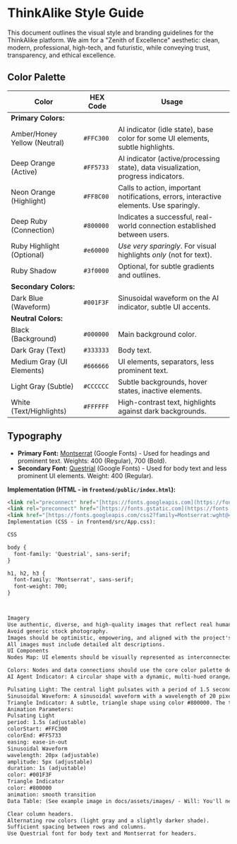 # ThinkAlike Style Guide

This document outlines the visual style and branding guidelines for the ThinkAlike platform. We aim for a "Zenith of Excellence" aesthetic: clean, modern, professional, high-tech, and futuristic, while conveying trust, transparency, and ethical excellence.

## Color Palette

| Color                       | HEX Code    | Usage                                                                                                                               |
|------------------------------|-------------|------------------------------------------------------------------------------------------------------------------------------------|
| **Primary Colors:**           |             |                                                                                                                                    |
| Amber/Honey Yellow (Neutral) | `#FFC300`     | AI indicator (idle state), base color for some UI elements, subtle highlights.                                                    |
| Deep Orange (Active)         | `#FF5733`     | AI indicator (active/processing state), data visualization, progress indicators.                                                |
| Neon Orange (Highlight)     | `#FF8C00`     | Calls to action, important notifications, errors, interactive elements. Use sparingly.                                          |
| Deep Ruby (Connection)       | `#800000`     | Indicates a successful, real-world connection established between users.                                                          |
| Ruby Highlight (Optional)   | `#e60000`    | *Use very sparingly*. For visual highlights *only* (not for text).                                                                 |
| Ruby Shadow                 |  `#3f0000`     | Optional, for subtle gradients and outlines.                                                                                     |
| **Secondary Colors:**        |             |                                                                                                                                    |
| Dark Blue (Waveform)          | `#001F3F`     | Sinusoidal waveform on the AI indicator, subtle UI accents.                                                                       |
| **Neutral Colors:**          |             |                                                                                                                                    |
| Black (Background)          | `#000000`     | Main background color.                                                                                                           |
| Dark Gray (Text)            | `#333333`     | Body text.                                                                                                                      |
| Medium Gray (UI Elements)   | `#666666`     | UI elements, separators, less prominent text.                                                                                    |
| Light Gray (Subtle)         | `#CCCCCC`     | Subtle backgrounds, hover states, inactive elements.                                                                              |
| White (Text/Highlights)     | `#FFFFFF`     | High-contrast text, highlights against dark backgrounds.                                                                           |

## Typography

*   **Primary Font:** [Montserrat](https://fonts.google.com/specimen/Montserrat) (Google Fonts) - Used for headings and prominent text. Weights: 400 (Regular), 700 (Bold).
*   **Secondary Font:** [Questrial](https://fonts.google.com/specimen/Questrial) (Google Fonts) - Used for body text and less prominent UI elements. Weight: 400 (Regular).

**Implementation (HTML - in `frontend/public/index.html`):**

```html
<link rel="preconnect" href="[https://fonts.googleapis.com](https://fonts.googleapis.com)">
<link rel="preconnect" href="[https://fonts.gstatic.com](https://fonts.gstatic.com)" crossorigin>
<link href="[https://fonts.googleapis.com/css2?family=Montserrat:wght@400;700&family=Questrial&display=swap](https://fonts.googleapis.com/css2?family=Montserrat:wght@400;700&family=Questrial&display=swap)" rel="stylesheet">
Implementation (CSS - in frontend/src/App.css):

CSS

body {
  font-family: 'Questrial', sans-serif;
}

h1, h2, h3 {
  font-family: 'Montserrat', sans-serif;
  font-weight: 700;
}



Imagery
Use authentic, diverse, and high-quality images that reflect real human connections.
Avoid generic stock photography.
Images should be optimistic, empowering, and aligned with the project's core values.
All images must include detailed alt descriptions.
UI Components
Nodes Map: UI elements should be visually represented as interconnected nodes, with lines indicating relationships and data flow. (See example images in docs/assets/images/ - Will: You'll need to add the correct relative paths after uploading the images.)

Colors: Nodes and data connections should use the core color palette defined above.
AI Agent Indicator: A circular shape with a dynamic, multi-hued orange/red light at its center against a black background.

Pulsating Light: The central light pulsates with a period of 1.5 seconds (adjustable), smoothly transitioning between #FFC300 (brighter yellow-orange) and #FF5733 (deeper orange). The intensity change should follow an ease-in-out timing function.
Sinusoidal Waveform: A sinusoidal waveform with a wavelength of 20 pixels (adjustable) and an amplitude of 5 pixels (adjustable) travels across the circle from left to right over a duration of 1 second (adjustable). The waveform color is #001F3F (dark blue).
Triangle Indicator: A subtle, triangle shape using color #800000. The triangle should be within the circle, and should become clearly visible (increasing in opacity or brightness) when a direct, real-world connection is established between two users. The change must be smooth.
Animation Parameters:
Pulsating Light
period: 1.5s (adjustable)
colorStart: #FFC300
colorEnd: #FF5733
easing: ease-in-out
Sinusoidal Waveform
wavelength: 20px (adjustable)
amplitude: 5px (adjustable)
duration: 1s (adjustable)
color: #001F3F
Triangle Indicator
color: #800000
animation: smooth transition
Data Table: (See example image in docs/assets/images/ - Will: You'll need to add the correct relative path after uploading the image.) Key features include:

Clear column headers.
Alternating row colors (light gray and a slightly darker shade).
Sufficient spacing between rows and columns.
Use Questrial font for body text and Montserrat for headers.
